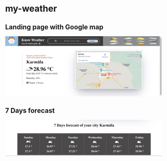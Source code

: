 # my-weather


## Landing page with Google map

![landing page](https://raw.githubusercontent.com/gauravsapkal/my-weather/main/landing.jpg)


## 7 Days forecast
![forecast](https://raw.githubusercontent.com/gauravsapkal/my-weather/main/7day.jpg)
